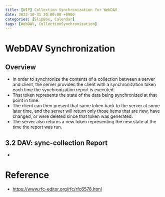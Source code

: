```yaml
---
title: [WIP] Collection Synchronization for WebDAV
date: 2022-10-31 20:00:00 +0900
categories: [SlipBox, Calendar]
tags: [WebDAV, CollectionSynchronization]
---
```

# WebDAV Synchronization
## Overview
- In order to synchronize the contents of a collection between a server and client, the server provides the client with a synchronization token each time the synchronization report is executed.
- That token represents the state of the data being synchronized at that point in time.
- The client can then present that same token back to the server at some later time, and the server will return only those items that are new, have changed, or were deleted since that token was generated.
- The server also returns a new token representing the new state at the time the report was run.

## 3.2 DAV: sync-collection Report
- 

# Reference
- https://www.rfc-editor.org/rfc/rfc6578.html